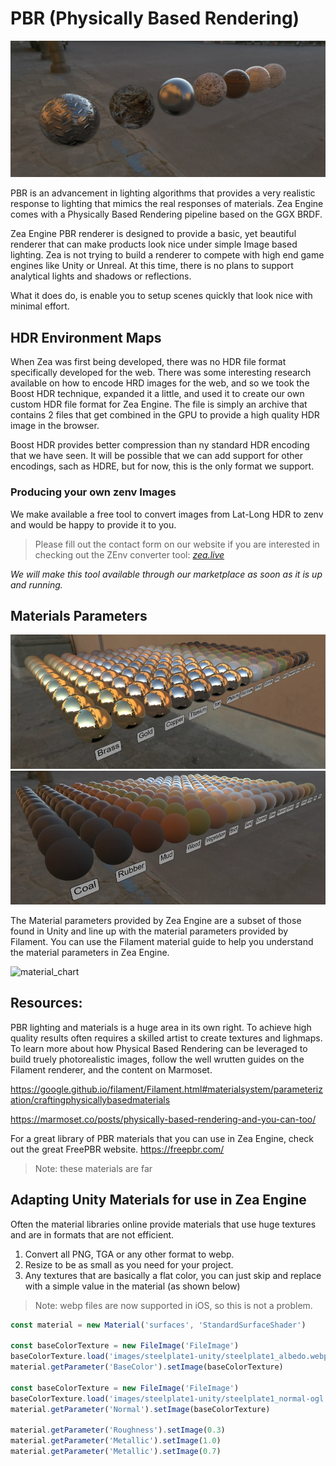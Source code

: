
# PBR (Physically Based Rendering)

![pbr-materials](../../_media/pbr-materials.jpg)




PBR is an advancement in lighting algorithms that provides a very realistic response to lighting that mimics the real responses of materials. Zea Engine comes with a Physically Based Rendering pipeline based on the GGX BRDF. 


Zea Engine PBR renderer is designed to provide a basic, yet beautiful renderer that can make products look nice under simple Image based lighting. Zea is not trying to build a renderer to compete with high end game engines like Unity or Unreal. At this time, there is no plans to support analytical lights and shadows or reflections. 

What it does do, is enable you to setup scenes quickly that look nice with minimal effort.


## HDR Environment Maps

When Zea was first being developed, there was no HDR file format specifically developed for the web. There was some interesting research available on how to encode HRD images for the web, and so we took the Boost HDR technique, expanded it a little, and used it to create our own custom HDR file format for Zea Engine. The file is simply an archive that contains 2 files that get combined in the GPU to provide a high quality HDR image in the browser. 

Boost HDR provides better compression than ny standard HDR encoding that we have seen. It will be possible that we can add support for other encodings, sach as HDRE, but for now, this is the only format we support. 

### Producing your own zenv Images

We make available a free tool to convert images from Lat-Long HDR to zenv and would be happy to provide it to you. 

> Please fill out the contact form on our website if you are interested in checking out the ZEnv converter tool: [_zea.live_](https://www.zea.live/contact-us)

*We will make this tool available through our marketplace as soon as it is up and running.*




## Materials Parameters


![pbr-material-library1](../../_media/pbr-material-library1.jpg)
![pbr-material-library2](../../_media/pbr-material-library2.jpg)

The Material parameters provided by Zea Engine are a subset of those found in Unity and line up with the material parameters provided by Filament. You can use the Filament material guide to help you understand the material parameters in Zea Engine.

![material_chart](https://google.github.io/filament/images/material_chart.jpg)


## Resources:

PBR lighting and materials is a huge area in its own right. To achieve high quality results often requires a skilled artist to create textures and lighmaps. To learn more about how Physical Based Rendering can be leveraged to build truely photorealistic images, follow the well wrutten guides on the Filament renderer, and the content on Marmoset.

https://google.github.io/filament/Filament.html#materialsystem/parameterization/craftingphysicallybasedmaterials

https://marmoset.co/posts/physically-based-rendering-and-you-can-too/


For a great library of PBR materials that you can use in Zea Engine, check out the great FreePBR website.
https://freepbr.com/

> Note: these materials are far 

## Adapting Unity Materials for use in Zea Engine

Often the material libraries online provide materials that use huge textures and are in formats that are not efficient. 

1. Convert all PNG, TGA or any other format to webp.
2. Resize to be as small as you need for your project.
3. Any textures that are basically a flat color, you can just skip and replace with a simple value in the material (as shown below)

> Note: webp files are now supported in iOS, so this is not a problem.

```javascript
const material = new Material('surfaces', 'StandardSurfaceShader')

const baseColorTexture = new FileImage('FileImage')
baseColorTexture.load('images/steelplate1-unity/steelplate1_albedo.webp')
material.getParameter('BaseColor').setImage(baseColorTexture)

const baseColorTexture = new FileImage('FileImage')
baseColorTexture.load('images/steelplate1-unity/steelplate1_normal-ogl.webp')
material.getParameter('Normal').setImage(baseColorTexture)

material.getParameter('Roughness').setImage(0.3)
material.getParameter('Metallic').setImage(1.0)
material.getParameter('Metallic').setImage(0.7)
```
